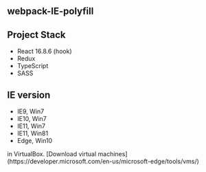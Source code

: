 webpack-IE-polyfill
---

## Project Stack
- React 16.8.6 (hook)
- Redux
- TypeScript
- SASS

## IE version
- IE9, Win7
- IE10, Win7
- IE11, Win7
- IE11, Win81
- Edge, Win10

<panel>
in VirtualBox. [Download virtual machines](https://developer.microsoft.com/en-us/microsoft-edge/tools/vms/)
</panel>
